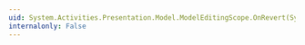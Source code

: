 ```yaml
---
uid: System.Activities.Presentation.Model.ModelEditingScope.OnRevert(System.Boolean)
internalonly: False
---
```

